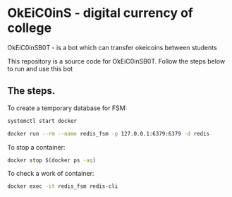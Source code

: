 # OkEiC0inS - digital currency of college

OkEiC0inSB0T - is a bot which can transfer okeicoins between students

This repository is a source code for OkEiC0inSB0T. Follow the steps below to run and use this bot

## The steps.
To create a temporary database for FSM: 
```bash
systemctl start docker
```
```bash
docker run --rm --name redis_fsm -p 127.0.0.1:6379:6379 -d redis
```
To stop a container:
```bash
docker stop $(docker ps -aq)
```
To check a work of container:
```bash
docker exec -it redis_fsm redis-cli
```
